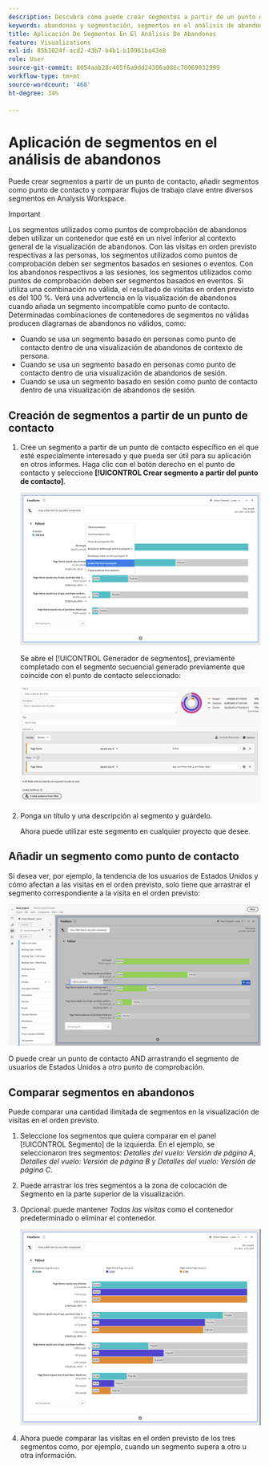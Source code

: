```yaml
---
description: Descubra cómo puede crear segmentos a partir de un punto de contacto, añadir segmentos como punto de contacto y comparar flujos de trabajo clave entre diversos segmentos en un análisis de visitas en el orden previsto en Analysis Workspace.
keywords: abandonos y segmentación, segmentos en el análisis de abandonos, comparar segmentos de abandonos
title: Aplicación De Segmentos En El Análisis De Abandonos
feature: Visualizations
exl-id: 85b1024f-acd2-43b7-b4b1-b10961ba43e8
role: User
source-git-commit: 8054aab28c405f6a9dd24306a086c78069032999
workflow-type: tm+mt
source-wordcount: '468'
ht-degree: 34%

---
```


# Aplicación de segmentos en el análisis de abandonos

Puede crear segmentos a partir de un punto de contacto, añadir segmentos como punto de contacto y comparar flujos de trabajo clave entre diversos segmentos en Analysis Workspace.

>[!IMPORTANT]
>
>Los segmentos utilizados como puntos de comprobación de abandonos deben utilizar un contenedor que esté en un nivel inferior al contexto general de la visualización de abandonos. Con las visitas en orden previsto respectivas a las personas, los segmentos utilizados como puntos de comprobación deben ser segmentos basados en sesiones o eventos. Con los abandonos respectivos a las sesiones, los segmentos utilizados como puntos de comprobación deben ser segmentos basados en eventos. Si utiliza una combinación no válida, el resultado de visitas en orden previsto es del 100 %. Verá una advertencia en la visualización de abandonos cuando añada un segmento incompatible como punto de contacto. Determinadas combinaciones de contenedores de segmentos no válidas producen diagramas de abandonos no válidos, como:
>
>* Cuando se usa un segmento basado en personas como punto de contacto dentro de una visualización de abandonos de contexto de persona.
>* Cuando se usa un segmento basado en personas como punto de contacto dentro de una visualización de abandonos de sesión.
>* Cuando se usa un segmento basado en sesión como punto de contacto dentro de una visualización de abandonos de sesión.
<!-- Should we add B2B context here?
* [!BADGE B2B Edition]{type=Informative url="https://experienceleague.adobe.com/es/docs/analytics-platform/using/cja-overview/cja-b2b/cja-b2b-edition" newtab=true tooltip="Customer Journey Analytics B2B Edition"} Usimg a B2B container based segment as a touchpoint inside a non-container based context Fallout visualization.
* -->

## Creación de segmentos a partir de un punto de contacto

1. Cree un segmento a partir de un punto de contacto específico en el que esté especialmente interesado y que pueda ser útil para su aplicación en otros informes. Haga clic con el botón derecho en el punto de contacto y seleccione **[!UICONTROL Crear segmento a partir del punto de contacto]**.

   ![Menú desplegable de Touchpoint con la opción Crear segmento a partir de punto de contacto resaltada.](assets/fallout-createfilter.png)

   Se abre el [!UICONTROL Generador de segmentos], previamente completado con el segmento secuencial generado previamente que coincide con el punto de contacto seleccionado:

   ![El Generador de segmentos muestra el segmento secuencial generado y rellenado previamente.](assets/fallout-definefilter.png)

1. Ponga un título y una descripción al segmento y guárdelo.

   Ahora puede utilizar este segmento en cualquier proyecto que desee.

## Añadir un segmento como punto de contacto

Si desea ver, por ejemplo, la tendencia de los usuarios de Estados Unidos y cómo afectan a las visitas en el orden previsto, solo tiene que arrastrar el segmento correspondiente a la visita en el orden previsto:

![Segmento de usuarios de EE. UU. seleccionado y resaltado para arrastrarlo a la visita en el orden previsto.](assets/fallout-addfilter.png)

O puede crear un punto de contacto AND arrastrando el segmento de usuarios de Estados Unidos a otro punto de comprobación.

## Comparar segmentos en abandonos

Puede comparar una cantidad ilimitada de segmentos en la visualización de visitas en el orden previsto.

1. Seleccione los segmentos que quiera comparar en el panel [!UICONTROL Segmento] de la izquierda. En el ejemplo, se seleccionaron tres segmentos: *Detalles del vuelo: Versión de página A*, *Detalles del vuelo: Versión de página B* y *Detalles del vuelo: Versión de página C*.
1. Puede arrastrar los tres segmentos a la zona de colocación de Segmento en la parte superior de la visualización.


1. Opcional: puede mantener *Todas las visitas* como el contenedor predeterminado o eliminar el contenedor.

   ![Secuelas que muestran todas las visitas junto con los dos segmentos arrastrados en el paso anterior.](assets/fallout-multiplefilters.png)

1. Ahora puede comparar las visitas en el orden previsto de los tres segmentos como, por ejemplo, cuando un segmento supera a otro u otra información.
